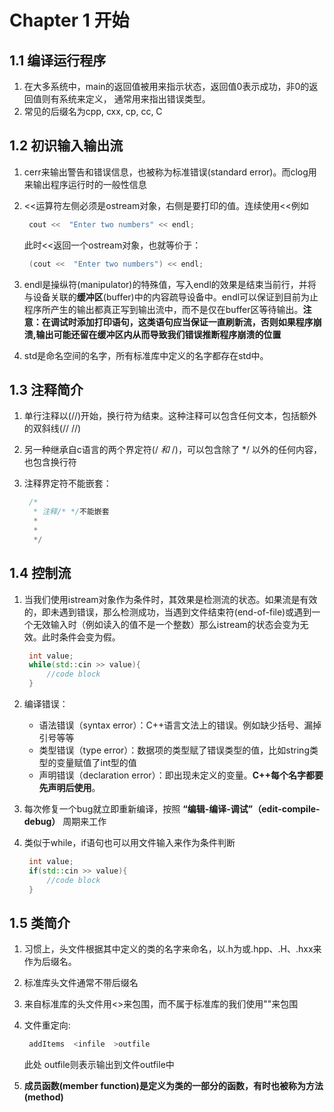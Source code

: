 # Chapter 1 开始

## 1.1 编译运行程序

1. 在大多系统中，main的返回值被用来指示状态，返回值0表示成功，非0的返回值则有系统来定义， 通常用来指出错误类型。
2. 常见的后缀名为cpp, cxx, cp, cc, C

## 1.2 初识输入输出流

1. cerr来输出警告和错误信息，也被称为标准错误\(standard error\)。而clog用来输出程序运行时的一般性信息
2. &lt;&lt;运算符左侧必须是ostream对象，右侧是要打印的值。连续使用&lt;&lt;例如

   ```cpp
    cout <<  "Enter two numbers" << endl;
   ```

   此时&lt;&lt;返回一个ostream对象，也就等价于：

   ```cpp
    (cout <<  "Enter two numbers") << endl;
   ```

3. endl是操纵符\(manipulator\)的特殊值，写入endl的效果是结束当前行，并将与设备关联的**缓冲区**\(buffer\)中的内容疏导设备中。endl可以保证到目前为止程序所产生的输出都真正写到输出流中，而不是仅在buffer区等待输出。**注意：在调试时添加打印语句，这类语句应当保证一直刷新流，否则如果程序崩溃,输出可能还留在缓冲区内从而导致我们错误推断程序崩溃的位置**
4. std是命名空间的名字，所有标准库中定义的名字都存在std中。

## 1.3 注释简介

1. 单行注释以\(//\)开始，换行符为结束。这种注释可以包含任何文本，包括额外的双斜线\(// //\)
2. 另一种继承自c语言的两个界定符\(/ _和_ /\)，可以包含除了 \*/ 以外的任何内容，也包含换行符
3. 注释界定符不能嵌套：

   ```cpp
    /*
     * 注释/* */不能嵌套
     * 
     * 
     */
   ```

## 1.4 控制流

1. 当我们使用istream对象作为条件时，其效果是检测流的状态。如果流是有效的，即未遇到错误，那么检测成功，当遇到文件结束符\(end-of-file\)或遇到一个无效输入时（例如读入的值不是一个整数）那么istream的状态会变为无效。此时条件会变为假。

   ```cpp
    int value;
    while(std::cin >> value){
        //code block
    }
   ```

2. 编译错误：
   * 语法错误（syntax error）：C++语言文法上的错误。例如缺少括号、漏掉引号等等
   * 类型错误（type error）：数据项的类型赋了错误类型的值，比如string类型的变量赋值了int型的值
   * 声明错误（declaration error）：即出现未定义的变量。**C++每个名字都要先声明后使用**。
3. 每次修复一个bug就立即重新编译，按照 **“编辑-编译-调试”（edit-compile-debug）** 周期来工作
4. 类似于while，if语句也可以用文件输入来作为条件判断

   ```cpp
    int value;
    if(std::cin >> value){
        //code block
    }
   ```

## 1.5 类简介

1. 习惯上，头文件根据其中定义的类的名字来命名，以.h为或.hpp、.H、.hxx来作为后缀名。
2. 标准库头文件通常不带后缀名
3. 来自标准库的头文件用&lt;&gt;来包围，而不属于标准库的我们使用""来包围
4. 文件重定向:

   ```bash
    addItems  <infile  >outfile
   ```

   此处 outfile则表示输出到文件outfile中

5. **成员函数\(member function\)**是定义为类的一部分的函数，有时也被称为**方法\(method\)**
